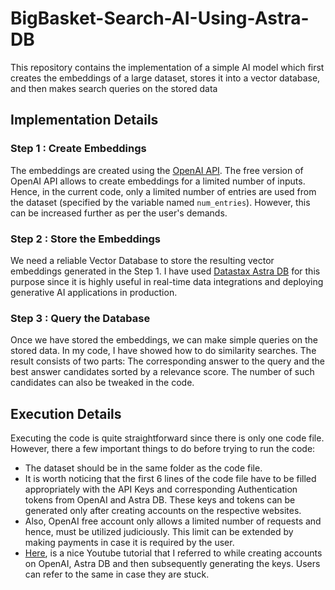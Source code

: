 # BigBasket-Search-AI-Using-Astra-DB
This repository contains the implementation of a simple AI model which first creates the embeddings of a large dataset, stores it into a vector database, and then makes search queries on the stored data


## Implementation Details

### Step 1 : Create Embeddings

The embeddings are created using the [OpenAI API](https://platform.openai.com/docs/api-reference). The free version of OpenAI API
allows to create embeddings for a limited number of inputs. 
Hence, in the current code, only a limited number of entries are used from the dataset (specified by the variable named `num_entries`). However, this can be increased further as per the user's demands.

### Step 2 : Store the Embeddings

We need a reliable Vector Database to store the resulting vector embeddings generated in the Step 1. I have used [Datastax Astra DB](https://www.datastax.com/) for this purpose since it is highly useful in real-time data integrations and deploying generative AI applications in production. 

### Step 3 : Query the Database

Once we have stored the embeddings, we can make simple queries on the stored data. In my code, I have showed how to do similarity searches. The result consists of two parts: The corresponding answer to the query and the best answer candidates sorted by a relevance score. The number of such candidates can also be tweaked in the code.


## Execution Details

Executing the code is quite straightforward since there is only one code file. However, there a few important things to do before trying to run the code:

* The dataset should be in the same folder as the code file.
* It is worth noticing that the first 6 lines of the code file have to be filled appropriately with the API Keys and corresponding Authentication tokens from OpenAI and Astra DB. These keys and tokens can be generated only after creating accounts on the respective websites.
* Also, OpenAI free account only allows a limited number of requests and hence, must be utilized judiciously. This limit can be extended by making payments in case it is required by the user.
* [Here](https://youtu.be/yfHHvmaMkcA?si=gr4Xylviuow2vCID), is a nice Youtube tutorial that I referred to while creating accounts on OpenAI, Astra DB and then subsequently generating the keys. Users can refer to the same in case they are stuck.
